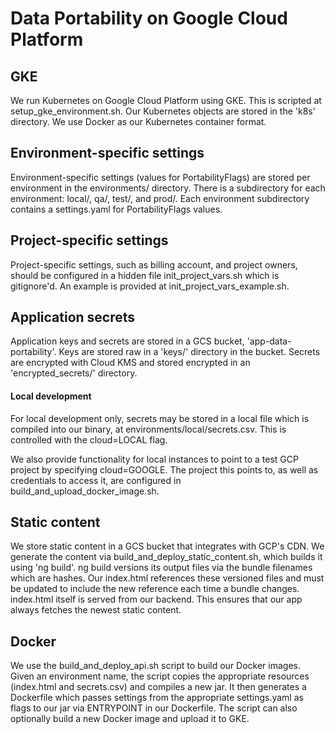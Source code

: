 # Data Portability on Google Cloud Platform

## GKE
We run Kubernetes on Google Cloud Platform using GKE. This is scripted
at setup_gke_environment.sh. Our Kubernetes objects are stored in the
'k8s' directory. We use Docker as our Kubernetes container format.

## Environment-specific settings
Environment-specific settings (values for PortabilityFlags) are stored
per environment in the environments/ directory. There is a subdirectory
for each environment: local/, qa/, test/, and prod/. Each environment
subdirectory contains a settings.yaml for PortabilityFlags values.

## Project-specific settings
Project-specific settings, such as billing account, and project owners,
should be configured in a hidden file init_project_vars.sh which is
gitignore'd. An example is provided at init_project_vars_example.sh.

## Application secrets
Application keys and secrets are stored in a GCS bucket, 'app-data-portability'.
Keys are stored raw in a 'keys/' directory in the bucket. Secrets are
encrypted with Cloud KMS and stored encrypted in an 'encrypted_secrets/'
directory.

#### Local development
For local development only, secrets may be stored in a local file which
is compiled into our binary, at environments/local/secrets.csv. This is
controlled with the cloud=LOCAL flag.

We also provide functionality for local instances to point to a test GCP
project by specifying cloud=GOOGLE. The project this points to, as well
as credentials to access it, are configured in build_and_upload_docker_image.sh.

## Static content
We store static content in a GCS bucket that integrates with GCP's
CDN. We generate the content via build_and_deploy_static_content.sh,
which builds it using 'ng build'. ng build versions its output files via
the bundle filenames which are hashes. Our index.html references these
versioned files and must be updated to include the new reference each
time a bundle changes. index.html itself is served from our backend.
This ensures that our app always fetches the newest static content.

## Docker
We use the build_and_deploy_api.sh script to build our Docker images.
Given an environment name, the script copies the appropriate
resources (index.html and secrets.csv) and compiles a new jar.
It then generates a Dockerfile which passes settings from the
appropriate settings.yaml as flags to our jar via ENTRYPOINT in our
Dockerfile. The script can also optionally build a new Docker image and
upload it to GKE.